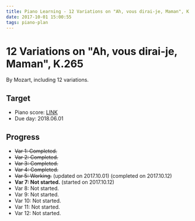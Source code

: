 ```yaml
---
title: Piano Learning - 12 Variations on "Ah, vous dirai-je, Maman", K.265 by Mozart
date: 2017-10-01 15:00:55
tags: piano-plan
---
```

# 12 Variations on "Ah, vous dirai-je, Maman", K.265

By Mozart, including 12 variations.

## Target

* Piano score: [LINK](https://musescore.com/user/84251/scores/245746)
* Due day: 2018.06.01

## Progress

* ~~Var 1: Completed.~~
* ~~Var 2: Completed.~~
* ~~Var 3: Completed.~~
* ~~Var 4: Completed.~~
* ~~Var 5: Working.~~ (updated on 2017.10.01) (completed on 2017.10.12)
* **Var 7: Not started.** (started on 2017.10.12)
* Var 8: Not started.
* Var 9: Not started.
* Var 10: Not started.
* Var 11: Not started.
* Var 12: Not started.
